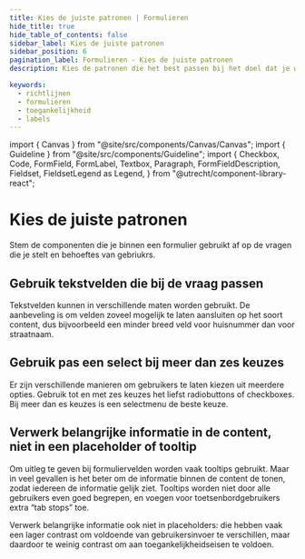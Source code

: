 ```yaml
---
title: Kies de juiste patronen | Formulieren
hide_title: true
hide_table_of_contents: false
sidebar_label: Kies de juiste patronen
sidebar_position: 6
pagination_label: Formulieren - Kies de juiste patronen
description: Kies de patronen die het best passen bij het doel dat je wilt bereiken

keywords:
  - richtlijnen
  - formulieren
  - toegankelijkheid
  - labels
---
```


<!-- @license CC0-1.0 -->

import { Canvas } from "@site/src/components/Canvas/Canvas";
import { Guideline } from "@site/src/components/Guideline";
import {
Checkbox,
Code,
FormField,
FormLabel,
Textbox,
Paragraph,
FormFieldDescription,
Fieldset,
FieldsetLegend as Legend,
} from "@utrecht/component-library-react";

# Kies de juiste patronen

<Paragraph lead>Stem de componenten die je binnen een formulier gebruikt af op de vragen die je stelt en behoeftes van gebriukrs.</Paragraph>

## Gebruik tekstvelden die bij de vraag passen

Tekstvelden kunnen in verschillende maten worden gebruikt. De aanbeveling is om velden zoveel mogelijk te laten aansluiten op het soort content, dus bijvoorbeeld een minder breed veld voor huisnummer dan voor straatnaam.

## Gebruik pas een select bij meer dan zes keuzes

Er zijn verschillende manieren om gebruikers te laten kiezen uit meerdere opties. Gebruik tot en met zes keuzes het liefst radiobuttons of checkboxes. Bij meer dan es keuzes is een selectmenu de beste keuze.

## Verwerk belangrijke informatie in de content, niet in een placeholder of tooltip

Om uitleg te geven bij formuliervelden worden vaak tooltips gebruikt. Maar in veel gevallen is het beter om de informatie binnen de content de tonen, zodat iedereen de informatie gelijk ziet. Tooltips worden niet door alle gebruikers even goed begrepen, en voegen voor toetsenbordgebruikers extra “tab stops” toe.

Verwerk belangrijke informatie ook niet in placeholders: die hebben vaak een lager contrast om voldoende van gebruikersinvoer te verschillen, maar daardoor te weinig contrast om aan toegankelijkheidseisen te voldoen.
